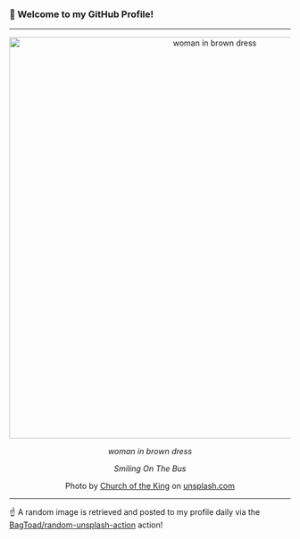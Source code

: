 ### 👋 Welcome to my GitHub Profile!

----

<div align="center">
  <img width="720" src="https://images.unsplash.com/photo-1524080989185-22b076ffb631?crop=entropy&cs=tinysrgb&fit=max&fm=jpg&ixid=M3w1NTI0OTR8MHwxfHJhbmRvbXx8fHx8fHx8fDE3MjM4NzUwMDR8&ixlib=rb-4.0.3&q=80&w=1080" alt="woman in brown dress">
  
  <em>woman in brown dress</em>
  
  <em>Smiling On The Bus</em>
  
  Photo by [Church of the King](null) on [unsplash.com](https://unsplash.com/)
</div>

----

☝️ A random image is retrieved and posted to my profile daily via the [BagToad/random-unsplash-action](https://github.com/BagToad/random-unsplash-action) action!

